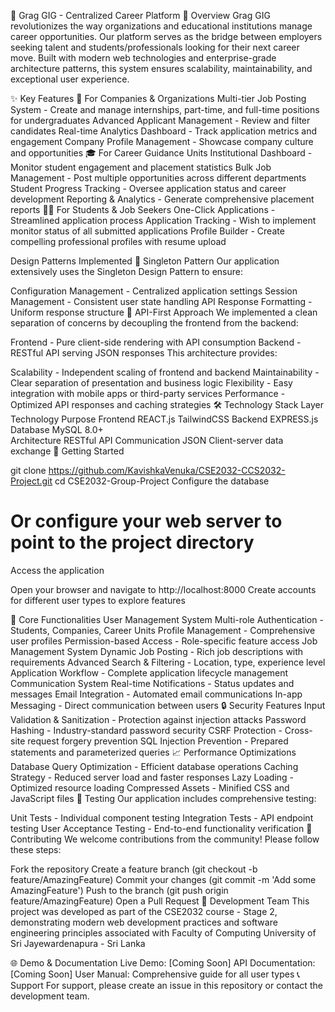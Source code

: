 🚀 Grag GIG - Centralized Career Platform
🌟 Overview
Grag GIG revolutionizes the way organizations and educational institutions manage career opportunities. Our platform serves as the bridge between employers seeking talent and students/professionals looking for their next career move. Built with modern web technologies and enterprise-grade architecture patterns, this system ensures scalability, maintainability, and exceptional user experience.

✨ Key Features
🏢 For Companies & Organizations
Multi-tier Job Posting System - Create and manage internships, part-time, and full-time positions for undergraduates
Advanced Applicant Management - Review and filter candidates
Real-time Analytics Dashboard - Track application metrics and engagement
Company Profile Management - Showcase company culture and opportunities
🎓 For Career Guidance Units
Institutional Dashboard - Monitor student engagement and placement statistics
Bulk Job Management - Post multiple opportunities across different departments
Student Progress Tracking - Oversee application status and career development
Reporting & Analytics - Generate comprehensive placement reports
👨‍🎓 For Students & Job Seekers
One-Click Applications - Streamlined application process
Application Tracking - Wish to implement monitor status of all submitted applications
Profile Builder - Create compelling professional profiles with resume upload

Design Patterns Implemented
🔧 Singleton Pattern
Our application extensively uses the Singleton Design Pattern to ensure:

Configuration Management - Centralized application settings
Session Management - Consistent user state handling
API Response Formatting - Uniform response structure
🔄 API-First Approach
We implemented a clean separation of concerns by decoupling the frontend from the backend:

Frontend - Pure client-side rendering with API consumption
Backend - RESTful API serving JSON responses
This architecture provides:

Scalability - Independent scaling of frontend and backend
Maintainability - Clear separation of presentation and business logic
Flexibility - Easy integration with mobile apps or third-party services
Performance - Optimized API responses and caching strategies
🛠️ Technology Stack
Layer	Technology	Purpose
Frontend REACT.js TailwindCSS
Backend	EXPRESS.js
Database	MySQL 8.0+	
Architecture	RESTful API
Communication	JSON	Client-server data exchange
🚀 Getting Started

git clone https://github.com/KavishkaVenuka/CSE2032-CCS2032-Project.git
cd CSE2032-Group-Project
Configure the database



# Or configure your web server to point to the project directory
Access the application

Open your browser and navigate to http://localhost:8000
Create accounts for different user types to explore features

🎯 Core Functionalities
User Management System
Multi-role Authentication - Students, Companies, Career Units
Profile Management - Comprehensive user profiles
Permission-based Access - Role-specific feature access
Job Management System
Dynamic Job Posting - Rich job descriptions with requirements
Advanced Search & Filtering - Location, type, experience level
Application Workflow - Complete application lifecycle management
Communication System
Real-time Notifications - Status updates and messages
Email Integration - Automated email communications
In-app Messaging - Direct communication between users
🔒 Security Features
Input Validation & Sanitization - Protection against injection attacks
Password Hashing - Industry-standard password security
CSRF Protection - Cross-site request forgery prevention
SQL Injection Prevention - Prepared statements and parameterized queries
📈 Performance Optimizations
Database Query Optimization - Efficient database operations
Caching Strategy - Reduced server load and faster responses
Lazy Loading - Optimized resource loading
Compressed Assets - Minified CSS and JavaScript files
🧪 Testing
Our application includes comprehensive testing:

Unit Tests - Individual component testing
Integration Tests - API endpoint testing
User Acceptance Testing - End-to-end functionality verification
🤝 Contributing
We welcome contributions from the community! Please follow these steps:

Fork the repository
Create a feature branch (git checkout -b feature/AmazingFeature)
Commit your changes (git commit -m 'Add some AmazingFeature')
Push to the branch (git push origin feature/AmazingFeature)
Open a Pull Request
👥 Development Team
This project was developed as part of the CSE2032 course - Stage 2, demonstrating modern web development practices and software engineering principles associated with Faculty of Computing University of Sri Jayewardenapura - Sri Lanka

🌐 Demo & Documentation
Live Demo: [Coming Soon]
API Documentation: [Coming Soon]
User Manual: Comprehensive guide for all user types
📞 Support
For support, please create an issue in this repository or contact the development team.